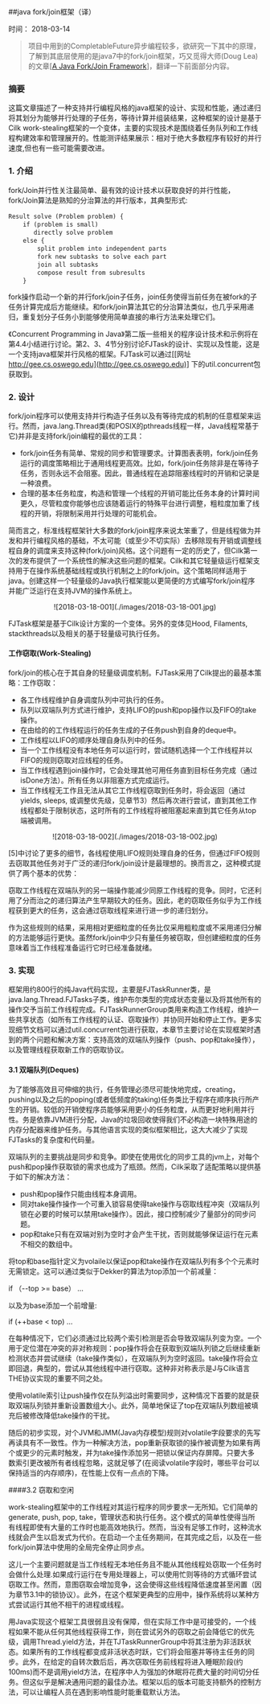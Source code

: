 ##java fork/join框架（译）

时间： 2018-03-14

> 项目中用到的CompletableFuture异步编程较多，欲研究一下其中的原理，了解到其底层使用的是java7中的fork/join框架，巧又觅得大师(Doug Lea)的文章[[A Java Fork/Join Framework](http://gee.cs.oswego.edu/dl/papers/fj.pdf>)]，翻译一下前面部分内容。

### 摘要

这篇文章描述了一种支持并行编程风格的java框架的设计、实现和性能，通过递归将其划分为能够并行处理的子任务，等待计算并组装结果，这种框架的设计是基于Cilk work-stealing框架的一个变体，主要的实现技术是围绕着任务队列和工作线程构建效率和管理展开的。性能测评结果展示：相对于绝大多数程序有较好的并行速度,但也有一些可能需要改进。

### 1. 介绍

fork/Join并行性关注最简单、最有效的设计技术以获取良好的并行性能，fork/Join算法是熟知的分治算法的并行版本，其典型形式:

```
Result solve (Problem problem) {
	if (problem is small) 
	   directly solve problem
	else {
		split problem into independent parts
		fork new subtasks to solve each part 
		join all subtasks
		compose result from subresults
	}
```
		
fork操作启动一个新的并行fork/join子任务，join任务使得当前任务在被fork的子任务计算完成后方能继续。和fork/join算法其它的分治算法类似，也几乎采用递归，重复划分子任务小到能够使用简单直接的串行方法来处理它们。

《Concurrent Programming in Java》第二版一些相关的程序设计技术和示例将在第4.4小结进行讨论。第2、3、4节分别讨论FJTask的设计、实现以及性能，这是一个支持java框架并行风格的框架。FJTask可以通过[[网址 http://gee.cs.oswego.edu](http://gee.cs.oswego.edu)] 下的util.concurrent包获取到。

### 2. 设计

fork/join程序可以使用支持并行构造子任务以及有等待完成的机制的任意框架来运行。然而，java.lang.Thread类(和POSIX的pthreads线程一样，Java线程常基于它)并非是支持fork/join编程的最优的工具：

- fork/join任务有简单、常规的同步和管理要求。计算图表表明，fork/join任务运行的调度策略相比于通用线程更高效。比如，fork/join任务除非是在等待子任务，否则永远不会阻塞。因此，普通线程在追踪阻塞线程时的开销和记录是一种浪费。
- 合理的基本任务粒度，构造和管理一个线程的开销可能比任务本身的计算时间更久，尽管粒度你能够也应该随着运行的特殊平台进行调整，粗粒度加重了线程的开销，将限制采用并行处理的可能机会。

简而言之，标准线程框架针大多数的fork/join程序来说太笨重了，但是线程做为并发和并行编程风格的基础，不太可能（或至少不切实际）去移除现有开销或调整线程自身的调度来支持这种(fork/join)风格。这个问题有一定的历史了，但Cilk第一次的发布提供了一个系统性的解决这些问题的框架。Cilk和其它轻量级运行框架支持用于在操作系统基础线程或执行机制之上的fork/join。这个策略同样适用于java。创建这样一个轻量级的Java执行框架能以更简便的方式编写fork/join程序并能广泛运行在支持JVM的操作系统上。

<center>
![2018-03-18-001](./images/2018-03-18-001.jpg)
</center>

FJTask框架是基于Cilk设计方案的一个变体。另外的变体见Hood, Filaments, stackthreads以及相关的基于轻量级可执行任务。

#### 工作窃取(Work-Stealing)

fork/join的核心在于其自身的轻量级调度机制。FJTask采用了Cilk提出的最基本策略：工作窃取：

- 各工作线程维护自身调度队列中可执行的任务。
- 队列以双端队列方式进行维护，支持LIFO的push和pop操作以及FIFO的take操作。
- 在由给的的工作线程运行的任务生成的子任务push到自身的deque中。
- 工作线程以LIFO的顺序处理自身队列中的任务。
- 当一个工作线程没有本地任务可以运行时，尝试随机选择一个工作线程并以FIFO的规则窃取对应线程的任务。
- 当工作线程遇到join操作时，它会处理其他可用任务直到目标任务完成（通过isDone方法）。所有任务以非阻塞方式完成运行。
- 当工作线程无工作且无法从其它工作线程窃取到任务时，将会返回（通过yields, sleeps, 或调整优先级，见章节3）然后再次进行尝试，直到其他工作线程都处于限制状态，这时所有的工作线程将被阻塞起来直到其它任务从top端被调用。

<center>
![2018-03-18-002](./images/2018-03-18-002.jpg)
</center>

[5]中讨论了更多的细节，各线程使用LIFO规则处理自身的任务，但通过FIFO规则去窃取其他任务对于广泛的递归fork/join设计是最理想的。换而言之，这种模式提供了两个基本的优势：

窃取工作线程在双端队列的另一端操作能减少同原工作线程的竞争。同时，它还利用了分而治之的递归算法产生早期较大的任务。因此，老的窃取任务似乎为工作线程获到更大的任务，这会通过窃取线程来进行进一步的递归划分。

作为这些规则的结果，采用相对更细粒度的任务比仅采用粗粒度或不采用递归分解的方法能够运行更快。虽然fork/join中少只有量任务被窃取，但创建细粒度的任务意味着当工作线程准备运行它时已经准备就绪。

### 3. 实现

框架用约800行的纯Java代码实现，主要是FJTaskRunner类，是java.lang.Thread.FJTasks子类，维护布尔类型的完成状态变量以及将其他所有的操作交予当前工作线程完成。FJTaskRunnerGroup类用来构造工作线程，维护一些共享状态（如所有工作线程的认证、窃取操作）并协同开始和停止工作。更多实现细节文档可以通过util.concurrent包进行获取，本章节主要讨论在实现框架时遇到的两个问题和解决方案：支持高效的双端队列操作（push、pop和take操作），以及管理线程获取新工作的窃取协议。

#### 3.1 双端队列(Deques)

为了能够高效且可伸缩的执行，任务管理必须尽可能快地完成，creating，pushing以及之后的poping(或者低频度的taking)任务类比于程序在顺序执行所产生的开销。较低的开销使程序员能够采用更小的任务粒度，从而更好地利用并行性。务是依靠JVM进行分配，Java的垃圾回收使得我们不必构造一块特殊用途的内存分配器来维护任务。与其他语言实现的类似框架相比，这大大减少了实现FJTasks的复杂度和代码量。

双端队列的主要挑战是同步和竞争。即使在使用优化的同步工具的jvm上，对每个push和pop操作获取锁的需求也成为了瓶颈。然而，Cilk采取了适配策略以提供基于如下的解决方法：

- push和pop操作只能由线程本身调用。
- 同对take操作操作一个可重入锁容易使得take操作与窃取线程冲突（双端队列锁在必要的时候可以禁用take操作）。因此，接口控制减少了量部分的同步问题。
- pop和take只有在双端对别为空时才会产生干扰，否则就能够保证运行在元素不相交的数组中。

将top和base指针定义为volaile以保证pop和take操作在双端队列有多个个元素时无需锁定。这可以通过类似于Dekker的算法为top添加一个前减量：

   if （--top >= base） ...
 
以及为base添加一个前增量:

  if (++base < top) ...

在每种情况下，它们必须通过比较两个索引检测是否会导致双端队列变为空。一个用于定位潜在冲突的非对称规则：pop操作将会在获取到双端队列锁之后继续重新检测状态并尝试继续（take操作类似），在双端队列为空时返回。take操作将会立即回退，典型的，尝试从其他线程中进行窃取。这种非对称表示是J与Cilk语言THE协议实现的重要不同之处。

使用volatile索引让push操作仅在队列溢出时需要同步，这种情况下首要的就是获取双端队列锁并重新设置数组大小。此外，简单地保证了top在双端队列数组被填充后被修改降低take操作的干扰。

随后的初步实现，对个JVM和JMM(Java内存模型)规则对volatile字段要求的先写再读具有不一致性。作为一种解决方法，pop重新获取锁的操作被调整为如果有两个或更少的元素时触发，并为take操作添加另一把锁以保证内存屏障。只要大多数索引更改被所有者线程忽略，这就足够了(在阅读volatile字段时，哪些平台可以保持适当的内存顺序)，在性能上仅有一点点的下降。

####3.2 窃取和空闲

work-stealing框架中的工作线程对其运行程序的同步要求一无所知。它们简单的generate, push, pop, take，管理状态和执行任务。这个模式的简单性使得当所有线程即使有大量的工作时也能高效地执行。然而，当没有足够工作时，这种流水线就会产生以启发式为代价。在启动一个主任务期间，在其完成之后，以及在一些fork/join算法中使用的全局完全停止同步点。

这儿一个主要问题就是当工作线程无本地任务且不能从其他线程处窃取一个任务时会做什么处理.如果成行运行在专用处理器上，可以使用忙则等待的方式循环尝试窃取工作。然而，意图窃取会增加竞争，这会使得这些线程降低速度甚至闲置（因为章节3.1中的锁协议）。此外，在这个框架更典型的应用中，操作系统将以某种方式尝试运行其他不相干的进程或线程。

用Java实现这个框架工具很弱且没有保障，但在实际工作中是可接受的，一个线程如果不能从任何其他线程获得工作，则在尝试另外的窃取之前会降低它的优先级，调用Thread.yield方法，并在TJTaskRunnerGroup中将其注册为非活跃状态。如果所有的工作线程都变成非活状态时跃，它们将会阻塞并等待主任务的同步。此外，在给定的自转次数后后，再次窃取任务前线程将进入睡眠阶段(约100ms)而不是调用yield方法，在程序中人为强加的休眠将花费大量的时间切分任务。但这似乎是解决通用问题的最佳办法。框架以后的版本可能支持额外的控制方法，可以让编程人员在遇到影响性能时能重载默认方法。
  